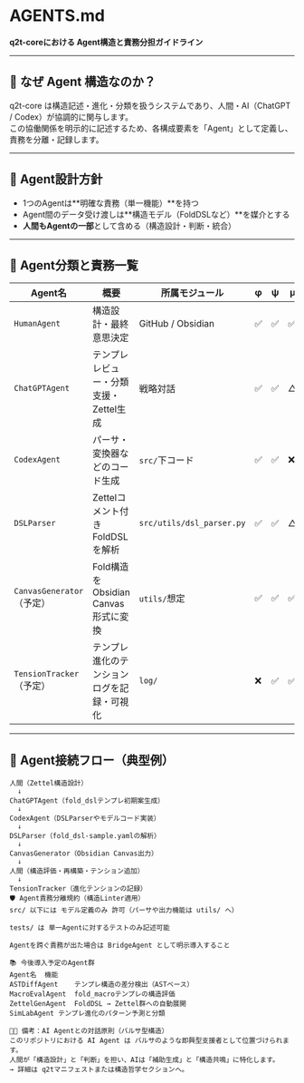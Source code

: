 # AGENTS.md

**q2t-coreにおける Agent構造と責務分担ガイドライン**

---

## 🧩 なぜ Agent 構造なのか？

q2t-core は構造記述・進化・分類を扱うシステムであり、人間・AI（ChatGPT / Codex）が協調的に関与します。  
この協働関係を明示的に記述するため、各構成要素を「Agent」として定義し、責務を分離・記録します。

---

## 🧠 Agent設計方針

- 1つのAgentは**明確な責務（単一機能）**を持つ
- Agent間のデータ受け渡しは**構造モデル（FoldDSLなど）**を媒介とする
- **人間もAgentの一部**として含める（構造設計・判断・統合）

---

## 🔀 Agent分類と責務一覧

| Agent名 | 概要 | 所属モジュール | φ | ψ | μ |
|---------|------|----------------|---|---|---|
| `HumanAgent` | 構造設計・最終意思決定 | GitHub / Obsidian | ✅ | ✅ | ✅ |
| `ChatGPTAgent` | テンプレレビュー・分類支援・Zettel生成 | 戦略対話 | ✅ | ✅ | △ |
| `CodexAgent` | パーサ・変換器などのコード生成 | `src/`下コード | ✅ | ✅ | ❌ |
| `DSLParser` | Zettelコメント付きFoldDSLを解析 | `src/utils/dsl_parser.py` | ✅ | ✅ | △ |
| `CanvasGenerator`（予定） | Fold構造をObsidian Canvas形式に変換 | `utils/`想定 | ✅ | ✅ | ✅ |
| `TensionTracker`（予定） | テンプレ進化のテンションログを記録・可視化 | `log/` | ❌ | ✅ | ✅ |

---

## 🧭 Agent接続フロー（典型例）

```text
人間（Zettel構造設計）
  ↓
ChatGPTAgent（fold_dslテンプレ初期案生成）
  ↓
CodexAgent（DSLParserやモデルコード実装）
  ↓
DSLParser（fold_dsl-sample.yamlの解析）
  ↓
CanvasGenerator（Obsidian Canvas出力）
  ↓
人間（構造評価・再構築・テンション追加）
  ↓
TensionTracker（進化テンションの記録）
🛡 Agent責務分離規約（構造Linter適用）
src/ 以下には モデル定義のみ 許可（パーサや出力機能は utils/ へ）

tests/ は 単一Agentに対するテストのみ記述可能

Agentを跨ぐ責務が出た場合は BridgeAgent として明示導入すること

📚 今後導入予定のAgent群
Agent名	機能
ASTDiffAgent	テンプレ構造の差分検出（ASTベース）
MacroEvalAgent	fold_macroテンプレの構造評価
ZettelGenAgent	FoldDSL → Zettel群への自動展開
SimLabAgent	テンプレ進化のパターン予測と分類

🧑‍💼 備考：AI Agentとの対話原則（バルサ型構造）
このリポジトリにおける AI Agent は バルサのような即興型支援者として位置づけられます。
人間が「構造設計」と「判断」を担い、AIは「補助生成」と「構造共鳴」に特化します。
→ 詳細は q2tマニフェストまたは構造哲学セクションへ。
